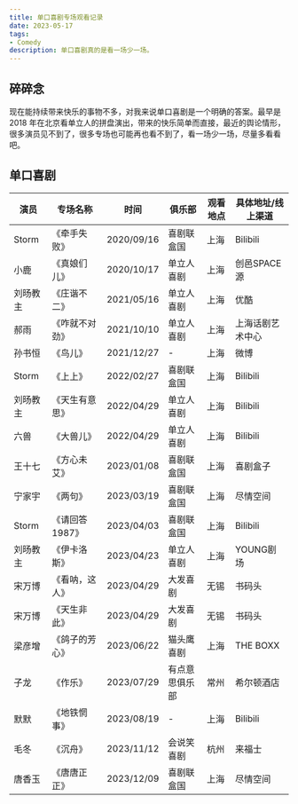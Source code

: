```yaml
---
title: 单口喜剧专场观看记录
date: 2023-05-17
tags:
- Comedy
description: 单口喜剧真的是看一场少一场。
---
```


## 碎碎念

现在能持续带来快乐的事物不多，对我来说单口喜剧是一个明确的答案。最早是 2018 年在北京看单立人的拼盘演出，带来的快乐简单而直接，最近的舆论情形，很多演员见不到了，很多专场也可能再也看不到了，看一场少一场，尽量多看看吧。

## 单口喜剧


| 演员    | 专场名称      | 时间         | 俱乐部     | 观看地点 | 具体地址/线上渠道 |
| ----- | --------- | ---------- | ------- | ---- | --------- |
| Storm | 《牵手失败》    | 2020/09/16 | 喜剧联盒国   | 上海   | Bilibili  |
| 小鹿    | 《真娘们儿》    | 2020/10/17 | 单立人喜剧   | 上海   | 创邑SPACE源  |
| 刘旸教主  | 《庄谐不二》    | 2021/05/16 | 单立人喜剧   | 上海   | 优酷        |
| 郝雨    | 《咋就不对劲》   | 2021/10/10 | 单立人喜剧   | 上海   | 上海话剧艺术中心  |
| 孙书恒   | 《鸟儿》      | 2021/12/27 | -       | 上海   | 微博        |
| Storm | 《上上》      | 2022/02/27 | 喜剧联盒国   | 上海   | Bilibili  |
| 刘旸教主  | 《天生有意思》   | 2022/04/29 | 单立人喜剧   | 上海   | Bilibili  |
| 六兽    | 《大兽儿》     | 2022/04/29 | 单立人喜剧   | 上海   | Bilibili  |
| 王十七   | 《方心未艾》    | 2023/01/08 | 喜剧联盒国   | 上海   | 喜剧盒子      |
| 宁家宇   | 《两句》      | 2023/03/19 | 喜剧联盒国   | 上海   | 尽情空间      |
| Storm | 《请回答1987》 | 2023/04/03 | 喜剧联盒国   | 上海   | Bilibili  |
| 刘旸教主  | 《伊卡洛斯》    | 2023/04/23 | 单立人喜剧   | 上海   | YOUNG剧场   |
| 宋万博   | 《看呐，这人》   | 2023/04/29 | 大发喜剧    | 无锡   | 书码头       |
| 宋万博   | 《天生非此》    | 2023/04/29 | 大发喜剧    | 无锡   | 书码头       |
| 梁彦增   | 《鸽子的芳心》   | 2023/06/22 | 猫头鹰喜剧   | 上海   | THE BOXX  |
| 子龙    | 《作乐》      | 2023/07/29 | 有点意思俱乐部 | 常州   | 希尔顿酒店     |
| 默默    | 《地铁惘事》    | 2023/08/19 | -       | 上海   | Bilibili  |
| 毛冬    |  《沉舟》      | 2023/11/12 | 会说笑喜剧 | 杭州 | 来福士  |
| 唐香玉  | 《唐唐正正》    | 2023/12/09 | 喜剧联盒国  | 上海 | 尽情空间 | 
